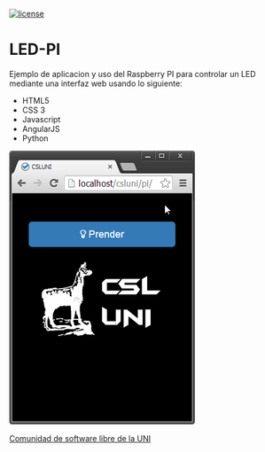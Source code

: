 [![license](https://img.shields.io/github/license/ealipio/teste.svg)]()
# LED-PI
Ejemplo de aplicacion y uso del Raspberry PI para controlar un LED mediante una interfaz web usando lo siguiente:

- HTML5
- CSS 3
- Javascript
- AngularJS
- Python


![CSL UNI](img/snapshots/csl_off.png)

[Comunidad de software libre de la UNI](http://csluni.org)
